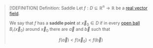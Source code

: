 >[!DEFINITION] Definition: Saddle
>Let $f:D\subseteq\mathbb{R}^n\to\mathbb{R}$ be a [real vector field](../../Vector%20Fields/Real%20Vector%20Field.md).
>
>We say that $f$ has a **saddle point** at $\vec{x}_0 \in D$ if in every [open ball](../../../../Geometry/Topology/Open%20Ball.md) $B_r (\vec{x}_0)$ around $\vec{x}_0$ there are $\vec{a}$ and $\vec{b}$ such that
>
>$$f(\vec{a})\lt f(\vec{x}_0) \lt f(\vec{b})$$
>